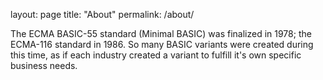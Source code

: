layout: page
title: "About"
permalink: /about/

The ECMA BASIC-55 standard (Minimal BASIC) was finalized in 1978; the ECMA-116 standard in 1986.
So many BASIC variants were created during this time, as if each industry created a variant to fulfill it's own specific business needs.
